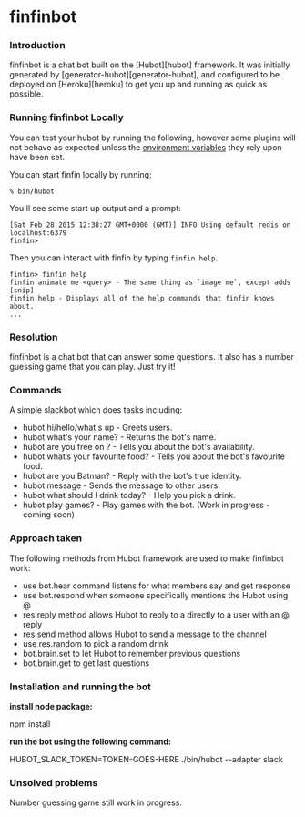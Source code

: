 # finfinbot

### Introduction

finfinbot is a chat bot built on the [Hubot][hubot] framework. It was
initially generated by [generator-hubot][generator-hubot], and configured to be
deployed on [Heroku][heroku] to get you up and running as quick as possible.

### Running finfinbot Locally

You can test your hubot by running the following, however some plugins will not
behave as expected unless the [environment variables](#configuration) they rely
upon have been set.

You can start finfin locally by running:

    % bin/hubot

You'll see some start up output and a prompt:

    [Sat Feb 28 2015 12:38:27 GMT+0000 (GMT)] INFO Using default redis on localhost:6379
    finfin>

Then you can interact with finfin by typing `finfin help`.

    finfin> finfin help
    finfin animate me <query> - The same thing as `image me`, except adds [snip]
    finfin help - Displays all of the help commands that finfin knows about.
    ...

### Resolution

finfinbot is a chat bot that can answer some questions. It also has a number guessing game that you can play. Just try it!

### Commands

A simple slackbot which does tasks including:

  - hubot hi/hello/what's up - Greets users.
  - hubot what's your name? - Returns the bot's name.
  - hubot are you free on <day>? - Tells you about the bot's availability.
  - hubot what’s your favourite food? - Tells you about the bot's favourite food.
  - hubot are you Batman? - Reply with the bot's true identity.
  - hubot message <userName> <message> - Sends the message to other users.
  - hubot what should I drink today? - Help you pick a drink.
  - hubot play games? - Play games with the bot. (Work in progress - coming soon)

### Approach taken

The following methods from Hubot framework are used to make finfinbot work:

  - use bot.hear command listens for what members say and get response
  - use bot.respond when someone specifically mentions the Hubot using @
  - res.reply method allows Hubot to reply to a directly to a user with an @ reply
  - res.send method allows Hubot to send a message to the channel
  - use res.random to pick a random drink
  - bot.brain.set to let Hubot to remember previous questions
  - bot.brain.get to get last questions

### Installation and running the bot

**install node package:**

  npm install

**run the bot using the following command:**

  HUBOT_SLACK_TOKEN=TOKEN-GOES-HERE ./bin/hubot --adapter slack

### Unsolved problems

Number guessing game still work in progress.
